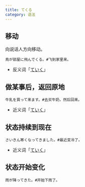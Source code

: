 ```yaml
---
title: てくる
category: 语法
---
```


## 移动

向说话人方向移动。

```example
鳥が部屋に飛んでくる。#飞到家里来。
```

- 反义词「[ていく](teiku#移动)」

## 做某事后，返回原地

```example
牛乳を買って来ます。#去买牛奶，然后回来。
```

- 近义词「[ていく](teiku#做某事后，去目的地)」

## 状态持续到现在

```example
さいきん寒くなってきました。#最近变冷了。
```

- 近义词「[ていく](teiku#状态持续到未来)」

## 状态开始变化

```example
雨が降ってきた。#开始下雨了。
```
